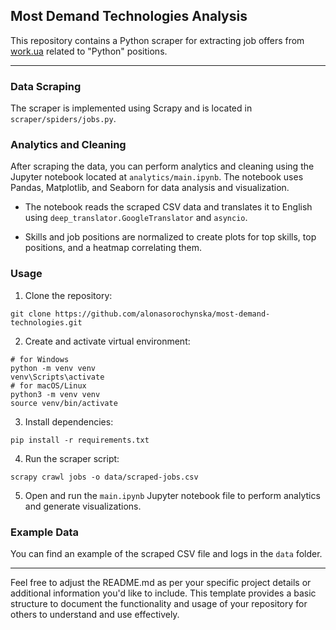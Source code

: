 ## Most Demand Technologies Analysis

This repository contains a Python scraper for extracting job offers from [work.ua](https://www.work.ua/) related to "Python" positions.

<hr>

### Data Scraping

The scraper is implemented using Scrapy and is located in `scraper/spiders/jobs.py`.

### Analytics and Cleaning

After scraping the data, you can perform analytics and cleaning using the Jupyter notebook located at
`analytics/main.ipynb`. The notebook uses Pandas, Matplotlib, and Seaborn for data analysis and visualization.

* The notebook reads the scraped CSV data and translates it to English using `deep_translator.GoogleTranslator` and
  `asyncio`.

* Skills and job positions are normalized to create plots for top skills, top positions, and a heatmap correlating them.

### Usage

1. Clone the repository:

```shell
git clone https://github.com/alonasorochynska/most-demand-technologies.git
```

2. Create and activate virtual environment:

```shell
# for Windows
python -m venv venv
venv\Scripts\activate
# for macOS/Linux
python3 -m venv venv
source venv/bin/activate
```

3. Install dependencies:

```shell
pip install -r requirements.txt
```

4. Run the scraper script:

```shell
scrapy crawl jobs -o data/scraped-jobs.csv
```

5. Open and run the `main.ipynb` Jupyter notebook file to perform analytics and generate visualizations.

### Example Data

You can find an example of the scraped CSV file and logs in the `data` folder.

<hr>

Feel free to adjust the README.md as per your specific project details or additional information you'd like to include.
This template provides a basic structure to document the functionality and usage of your repository for others to
understand and use effectively.
